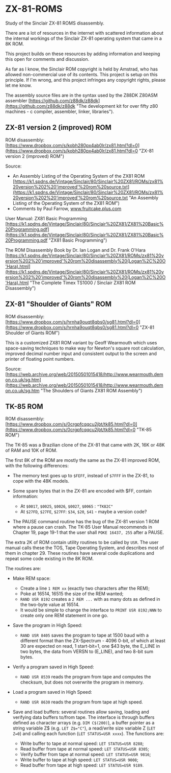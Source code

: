 # ZX-81-ROMS

Study of the Sinclair ZX-81 ROMS disassembly.

There are a lot of resources in the internet with scattered information about the internal workings of the
Sinclair ZX-81 operating system that came in a 8K ROM.

This project builds on these resources by adding information and keeping this open for comments and discussion.

As far as I know, the Sinclair ROM copyright is held by Amstrad, who has allowed non-commercial use of its contents. 
This project is setup on this principle. If I'm wrong, and this project infringes any copyright rights, please
let me know.

The assembly source files are in the syntax used by the Z88DK Z80ASM assembler [https://github.com/z88dk/z88dk](https://github.com/z88dk/z88dk "The development kit for over fifty z80 machines - c compiler, assembler, linker, libraries").

## ZX-81 version 2 (improved) ROM

ROM disassembly: [https://www.dropbox.com/s/kobh280px4ab0lr/zx81.html?dl=0](https://www.dropbox.com/s/kobh280px4ab0lr/zx81.html?dl=0 "ZX-81 version 2 (improved) ROM")

Source: 

- An Assembly Listing of the Operating System of the ZX81 ROM [https://k1.spdns.de/Vintage/Sinclair/80/Sinclair%20ZX81/ROMs/zx81%20version%202%20'improved'%20rom%20source.txt](https://k1.spdns.de/Vintage/Sinclair/80/Sinclair%20ZX81/ROMs/zx81%20version%202%20'improved'%20rom%20source.txt "An Assembly Listing of the Operating System of the ZX81 ROM")
- Comments by Paul Farrow, www.fruitcake.plus.com

User Manual: ZX81 Basic Programming [https://k1.spdns.de/Vintage/Sinclair/80/Sinclair%20ZX81/ZX81%20Basic%20Programming.pdf](https://k1.spdns.de/Vintage/Sinclair/80/Sinclair%20ZX81/ZX81%20Basic%20Programming.pdf "ZX81 Basic Programming")

The ROM Disassembly Book by Dr. Ian Logan and Dr. Frank O'Hara [https://k1.spdns.de/Vintage/Sinclair/80/Sinclair%20ZX81/ROMs/zx81%20version%202%20'improved'%20rom%20disassembly%20(Logan%2C%20O'Hara).html](https://k1.spdns.de/Vintage/Sinclair/80/Sinclair%20ZX81/ROMs/zx81%20version%202%20'improved'%20rom%20disassembly%20(Logan%2C%20O'Hara).html "The Complete Timex TS1000 / Sinclair ZX81 ROM Disassembly")


## ZX-81 "Shoulder of Giants" ROM

ROM disassembly: [https://www.dropbox.com/s/hrnha9ouqt8qbs0/sg81.html?dl=0](https://www.dropbox.com/s/hrnha9ouqt8qbs0/sg81.html?dl=0 "ZX-81 Shoulder of Giants ROM")

This is a customized ZX81 ROM variant by Geoff Wearmouth which uses space-saving techniques to make way for Newton's square root calculation, improved decimal number input and consistent output to the screen and printer of floating point numbers. 

Source: [https://web.archive.org/web/20150501015418/http://www.wearmouth.demon.co.uk/sg.htm](https://web.archive.org/web/20150501015418/http://www.wearmouth.demon.co.uk/sg.htm "The Shoulders of Giants ZX81 ROM Assembly")


## TK-85 ROM

ROM disassembly: [https://www.dropbox.com/s/0crgpfcqqcu2jbt/tk85.html?dl=0](https://www.dropbox.com/s/0crgpfcqqcu2jbt/tk85.html?dl=0 "TK-85 ROM")

The TK-85 was a Brazilian clone of the ZX-81 that came with 2K, 16K or 48K of RAM and 10K of ROM.

The first 8K of the ROM are mostly the same as the ZX-81 improved ROM, with the following differences:

- The memory test goes up to ```$FEFF```, instead of ```$7FFF``` in the ZX-81, to cope with the 48K models.

- Some spare bytes that in the ZX-81 are encoded with $FF, contain information:
	- At ```$0017```, ```$0025```, ```$0026```, ```$0027```, ```$0065``` : ```"TK82C"```
	- At ```$27FD```, ```$27FE```, ```$27FF```: ```$34```, ```$20```, ```$41``` - maybe a version code?

- The PAUSE command routine has the bug of the ZX-81 version 1 ROM where a pause can crash. The TK-85 User Manual recommends in Chapter 19, page 19-1 that the user shall ```POKE 16437, 255``` after a PAUSE. 

The extra 2K of ROM contain utility routines to be called by ```USR```. The user manual calls these the TOS, Tape Operating System, and describes most of them in chapter 29. These routines have several code duplications and repeat some code existing in the 8K ROM.

The routines are:
 
- Make REM space: 
	- Create a line ```1 REM xx``` (exactly two characters after the REM);
	- Poke at 16514, 16515 the size of the REM wanted;
	- ```RAND USR 8192``` creates a ```2 REM ...``` with as many dots as defined in the two-byte value at 16514.
	- It would be simple to change the interface to ```PRINT USR 8192;NNN``` to create only one REM statement in one go.

- Save the program in High Speed:
	- ```RAND USR 8405``` saves the program to tape at 1500 baud with a different format than the ZX-Spectrum - 4096 0-bit, of which at least 30 are expected on read, 1 start-bit=1, one $43 byte, the E\_LINE in two bytes, the data from VERSN to (E\_LINE), and two 8-bit sum bytes.
	
- Verify a program saved in High Speed:
	- ```RAND USR 8539``` reads the program from tape and computes the checksum, but does not overwrite the program in memory.

- Load a program saved in High Speed:
	- ```RAND USR 8630``` reads the program from tape at high speed.
	
- Save and load buffers: several routines allow saving, loading and verifying data buffers to/from tape. The interface is through buffers defined as character arrays (e.g. ```DIM C$(200)```), a buffer pointer as a string variable Z$ (e.g. ```LET Z$="C"```), a read/write size variable Z (```LET Z=0```) and calling each function (```LET STATUS=USR xxxx```). The functions are:
	- Write buffer to tape at normal speed: ```LET STATUS=USR 8288```;
	- Read buffer from tape at normal speed: ```LET STATUS=USR 8305```;
	- Verify buffer from tape at normal speed: ```LET STATUS=USR 9816```;
	- Write buffer to tape at high speed: ```LET STATUS=USR 9008```;
	- Read buffer from tape at high speed: ```LET STATUS=USR 9189```.
